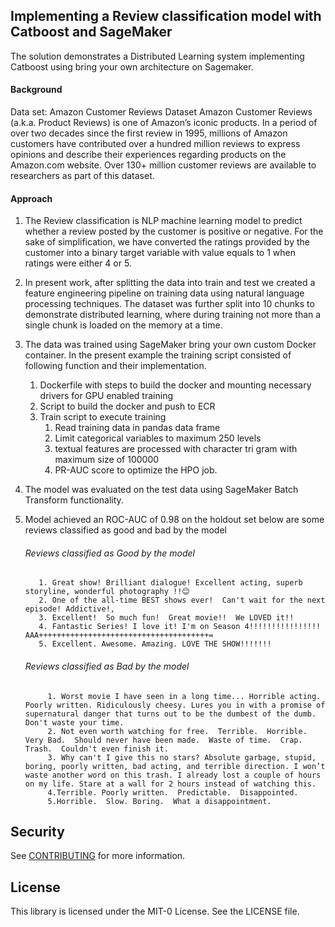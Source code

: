 ## Implementing a Review classification model with Catboost and SageMaker
The solution demonstrates a Distributed Learning system implementing Catboost using bring your own architecture on Sagemaker.

#### Background
Data set: Amazon Customer Reviews Dataset
Amazon Customer Reviews (a.k.a. Product Reviews) is one of Amazon’s iconic products. In a period of over two decades since the first review in 1995, millions of Amazon customers have contributed over a hundred million reviews to express opinions and describe their experiences regarding products on the Amazon.com website. Over 130+ million customer reviews are available to researchers as part of this dataset.

#### Approach
1.	The Review classification is NLP machine learning model to predict whether a review posted by the customer is positive or negative. For the sake of simplification, we have converted the ratings provided by the customer into a binary target variable with value equals to 1 when ratings were either 4 or 5.

2.	In present work, after splitting the data into train and test we created a feature engineering pipeline on training data using natural language processing techniques. The dataset was further split into 10 chunks to demonstrate distributed learning, where during training not more than a single chunk is loaded on the memory at a time.

3.	The data was trained using SageMaker bring your own custom Docker container. In the present example the training script consisted of following function and their implementation.
    1. Dockerfile with steps to build the docker and mounting necessary drivers for GPU enabled training
    2. Script to build the docker and push to ECR
    3. Train script to execute training
    	1. Read training data in pandas data frame
    	2. Limit categorical variables to maximum 250 levels
    	3. textual features are processed with character tri gram with maximum size of 100000
    	4. PR-AUC score to optimize the HPO job.

4.	The model was evaluated on the test data using SageMaker Batch Transform functionality.
5.	Model achieved an ROC-AUC of 0.98 on the holdout set below are some reviews classified as good and bad by the model
    ###### Reviews classified as Good by the model

           1. Great show! Brilliant dialogue! Excellent acting, superb storyline, wonderful photography !!😊
      	   2. One of the all-time BEST shows ever!  Can't wait for the next episode! Addictive!,
       	   3. Excellent!  So much fun!  Great movie!!  We LOVED it!!
           4. Fantastic Series! I love it! I'm on Season 4!!!!!!!!!!!!!!!! AAA++++++++++++++++++++++++++++++++++++++=
           5. Excellent. Awesome. Amazing. LOVE THE SHOW!!!!!!!
       
     ###### Reviews classified as Bad by the model

             1. Worst movie I have seen in a long time... Horrible acting. Poorly written. Ridiculously cheesy. Lures you in with a promise of supernatural danger that turns out to be the dumbest of the dumb. Don't waste your time.
    	     2. Not even worth watching for free.  Terrible.  Horrible.  Very Bad.  Should never have been made.  Waste of time.  Crap.  Trash.  Couldn't even finish it.
             3. Why can't I give this no stars? Absolute garbage, stupid, boring, poorly written, bad acting, and terrible direction. I won’t waste another word on this trash. I already lost a couple of hours on my life. Stare at a wall for 2 hours instead of watching this.
             4.Terrible. Poorly written.  Predictable.  Disappointed.
             5.Horrible.  Slow. Boring.  What a disappointment.
## Security

See [CONTRIBUTING](CONTRIBUTING.md#security-issue-notifications) for more information.

## License

This library is licensed under the MIT-0 License. See the LICENSE file.
